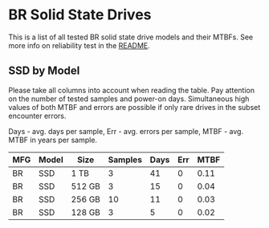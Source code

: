 BR Solid State Drives
=====================

This is a list of all tested BR solid state drive models and their MTBFs. See
more info on reliability test in the [README](https://github.com/linuxhw/SMART).

SSD by Model
------------

Please take all columns into account when reading the table. Pay attention on the
number of tested samples and power-on days. Simultaneous high values of both MTBF
and errors are possible if only rare drives in the subset encounter errors.

Days - avg. days per sample,
Err  - avg. errors per sample,
MTBF - avg. MTBF in years per sample.

| MFG       | Model              | Size   | Samples | Days  | Err   | MTBF |
|-----------|--------------------|--------|---------|-------|-------|------|
| BR        | SSD                | 1 TB   | 3       | 41    | 0     | 0.11   |
| BR        | SSD                | 512 GB | 3       | 15    | 0     | 0.04   |
| BR        | SSD                | 256 GB | 10      | 11    | 0     | 0.03   |
| BR        | SSD                | 128 GB | 3       | 5     | 0     | 0.02   |
